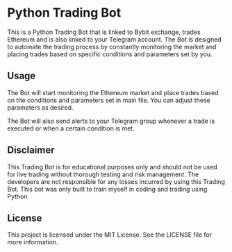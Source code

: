 # Python Trading Bot

This is a Python Trading Bot that is linked to Bybit exchange, trades Ethereum and is also linked to your Telegram account. The Bot is designed to automate the trading process by constantly monitoring the market and placing trades based on specific conditions and parameters set by you.


## Usage

The Bot will start monitoring the Ethereum market and place trades based on the conditions and parameters set in main file. You can adjust these parameters as desired.

The Bot will also send alerts to your Telegram group whenever a trade is executed or when a certain condition is met.

## Disclaimer

This Trading Bot is for educational purposes only and should not be used for live trading without thorough testing and risk management. The developers are not responsible for any losses incurred by using this Trading Bot.
This bot was only built to train myself in coding and trading using Python


## License

This project is licensed under the MIT License. See the LICENSE file for more information.

